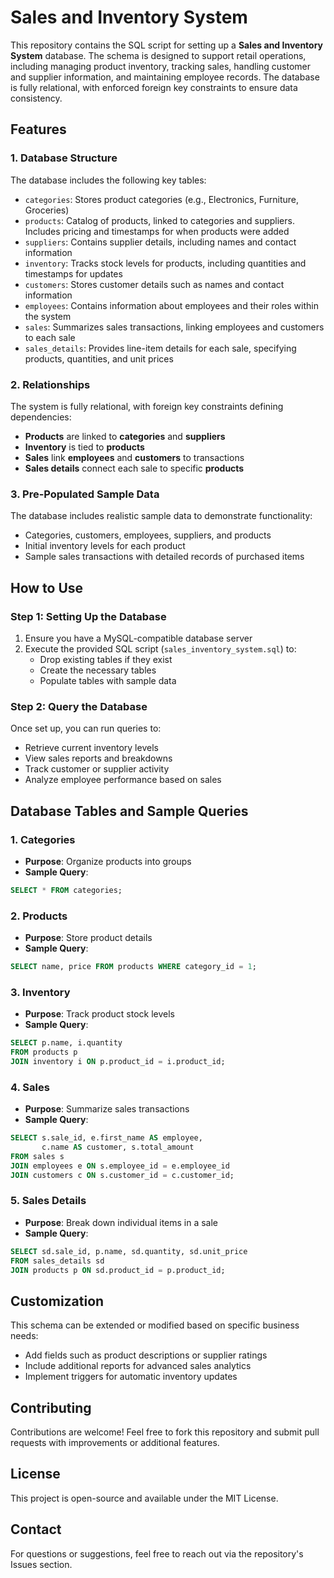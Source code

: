 # Sales and Inventory System

This repository contains the SQL script for setting up a **Sales and Inventory System** database. The schema is designed to support retail operations, including managing product inventory, tracking sales, handling customer and supplier information, and maintaining employee records. The database is fully relational, with enforced foreign key constraints to ensure data consistency.

## Features

### 1. Database Structure

The database includes the following key tables:

* `categories`: Stores product categories (e.g., Electronics, Furniture, Groceries)
* `products`: Catalog of products, linked to categories and suppliers. Includes pricing and timestamps for when products were added
* `suppliers`: Contains supplier details, including names and contact information
* `inventory`: Tracks stock levels for products, including quantities and timestamps for updates
* `customers`: Stores customer details such as names and contact information
* `employees`: Contains information about employees and their roles within the system
* `sales`: Summarizes sales transactions, linking employees and customers to each sale
* `sales_details`: Provides line-item details for each sale, specifying products, quantities, and unit prices

### 2. Relationships

The system is fully relational, with foreign key constraints defining dependencies:

* **Products** are linked to **categories** and **suppliers**
* **Inventory** is tied to **products**
* **Sales** link **employees** and **customers** to transactions
* **Sales details** connect each sale to specific **products**

### 3. Pre-Populated Sample Data

The database includes realistic sample data to demonstrate functionality:

* Categories, customers, employees, suppliers, and products
* Initial inventory levels for each product
* Sample sales transactions with detailed records of purchased items

## How to Use

### Step 1: Setting Up the Database

1. Ensure you have a MySQL-compatible database server
2. Execute the provided SQL script (`sales_inventory_system.sql`) to:
   * Drop existing tables if they exist
   * Create the necessary tables
   * Populate tables with sample data

### Step 2: Query the Database

Once set up, you can run queries to:
* Retrieve current inventory levels
* View sales reports and breakdowns
* Track customer or supplier activity
* Analyze employee performance based on sales

## Database Tables and Sample Queries

### 1. Categories
* **Purpose**: Organize products into groups
* **Sample Query**:
```sql
SELECT * FROM categories;
```

### 2. Products
* **Purpose**: Store product details
* **Sample Query**:
```sql
SELECT name, price FROM products WHERE category_id = 1;
```

### 3. Inventory
* **Purpose**: Track product stock levels
* **Sample Query**:
```sql
SELECT p.name, i.quantity 
FROM products p 
JOIN inventory i ON p.product_id = i.product_id;
```

### 4. Sales
* **Purpose**: Summarize sales transactions
* **Sample Query**:
```sql
SELECT s.sale_id, e.first_name AS employee, 
       c.name AS customer, s.total_amount 
FROM sales s 
JOIN employees e ON s.employee_id = e.employee_id 
JOIN customers c ON s.customer_id = c.customer_id;
```

### 5. Sales Details
* **Purpose**: Break down individual items in a sale
* **Sample Query**:
```sql
SELECT sd.sale_id, p.name, sd.quantity, sd.unit_price 
FROM sales_details sd 
JOIN products p ON sd.product_id = p.product_id;
```

## Customization

This schema can be extended or modified based on specific business needs:
* Add fields such as product descriptions or supplier ratings
* Include additional reports for advanced sales analytics
* Implement triggers for automatic inventory updates

## Contributing

Contributions are welcome! Feel free to fork this repository and submit pull requests with improvements or additional features.

## License

This project is open-source and available under the MIT License.

## Contact

For questions or suggestions, feel free to reach out via the repository's Issues section.
